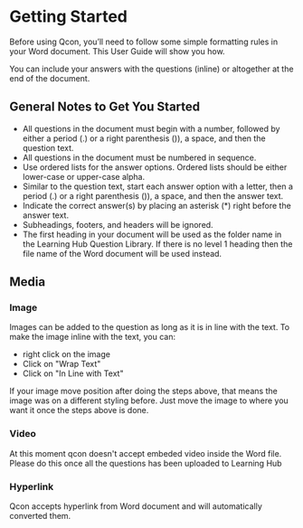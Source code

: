 # Getting Started

Before using Qcon, you’ll need to follow some simple formatting rules in your Word document. This User Guide will show you how. 

You can include your answers with the questions (inline) or altogether at the end of the document. 

## General Notes to Get You Started
* All questions in the document must begin with a number, followed by either a period (.) or a right parenthesis ()), a space, and then the question text.
* All questions in the document must be numbered in sequence. 
* Use ordered lists for the answer options. Ordered lists should be either lower-case or upper-case alpha.
* Similar to the question text, start each answer option with a letter, then a period (.) or a right parenthesis ()), a space, and then the answer text.
* Indicate the correct answer(s) by placing an asterisk (*) right before the answer text.
* Subheadings, footers, and headers will be ignored.
* The first heading in your document will be used as the folder name in the Learning Hub Question Library. If there is no level 1 heading then the file name of the Word document will be used instead. 

## Media

### Image

Images can be added to the question as long as it is in line with the text. To make the image inline with the text, you can:
   * right click on the image
   * Click on "Wrap Text"
   * Click on "In Line with Text"

If your image move position after doing the steps above, that means the image was on a different styling before. Just move the image to where you want it once the steps above is done.


### Video
At this moment qcon doesn't accept embeded video inside the Word file. Please do this once all the questions has been uploaded to Learning Hub

### Hyperlink
Qcon accepts hyperlink from Word document and will automatically converted them.
